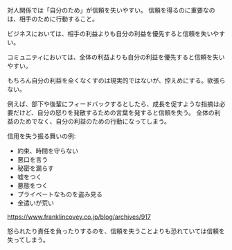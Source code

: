 対人関係では「自分のため」が信頼を失いやすい。
信頼を得るのに重要なのは、相手のために行動すること。

ビジネスにおいては、相手の利益よりも自分の利益を優先すると信頼を失いやすい。

コミュニティにおいては、全体の利益よりも自分の利益を優先すると信頼を失いやすい。

もちろん自分の利益を全くなくすのは現実的ではないが、控えめにする。欲張らない。

例えば、部下や後輩にフィードバックするとしたら、成長を促すような指摘は必要だけど、自分の怒りを発散するための言葉を発すると信頼を失う。
全体の利益のためでなく、自分の利益のための行動になってしまう。

信用を失う振る舞いの例:

- 約束、時間を守らない
- 悪口を言う
- 秘密を漏らす
- 嘘をつく
- 悪態をつく
- プライベートなものを盗み見る
- 金遣いが荒い

https://www.franklincovey.co.jp/blog/archives/917

怒られたり責任を負ったりするのを、信頼を失うことよりも恐れていては信頼を失ってしまう。

